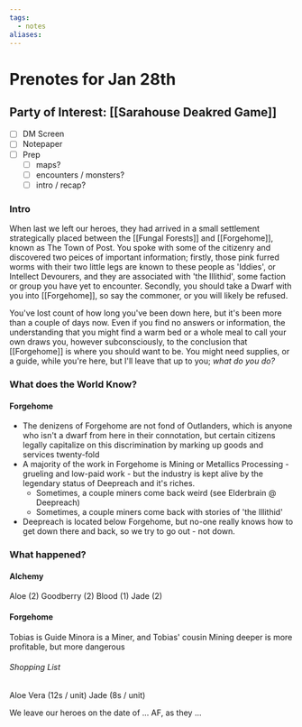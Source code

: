 ```yaml
---
tags:
  - notes
aliases:
---
```


# Prenotes for Jan 28th
## Party of Interest: [[Sarahouse Deakred Game]]
- [ ] DM Screen
- [ ] Notepaper
- [ ] Prep
	- [ ] maps?
	- [ ] encounters / monsters?
	- [ ] intro / recap?

### Intro

When last we left our heroes, they had arrived in a small settlement strategically placed between the [[Fungal Forests]] and [[Forgehome]], known as The Town of Post. You spoke with some of the citizenry and discovered two peices of important information; firstly, those pink furred worms with their two little legs are known to these people as 'Iddies', or Intellect Devourers, and they are associated with 'the Illithid', some faction or group you have yet to encounter. Secondly, you should take a Dwarf with you into [[Forgehome]], so say the commoner, or you will likely be refused.

You've lost count of how long you've been down here, but it's been more than a couple of days now. Even if you find no answers or information, the understanding that you might find a warm bed or a whole meal to call your own draws you, however subconsciously, to the conclusion that [[Forgehome]] is where you should want to be. You might need supplies, or a guide, while you're here, but I'll leave that up to you; *what do you do?*

### What does the World Know?
#### Forgehome
- The denizens of Forgehome are not fond of Outlanders, which is anyone who isn't a dwarf from here in their connotation, but certain citizens legally capitalize on this discrimination by marking up goods and services twenty-fold
- A majority of the work in Forgehome is Mining or Metallics Processing - grueling and low-paid work - but the industry is kept alive by the legendary status of Deepreach and it's riches.
	- Sometimes, a couple miners come back weird (see Elderbrain @ Deepreach)
	- Sometimes, a couple miners come back with stories of 'the Illithid'
- Deepreach is located below Forgehome, but no-one really knows how to get down there and back, so we try to go out - not down.


### What happened?
#### Alchemy 
Aloe (2)
Goodberry (2)
Blood (1)
Jade (2)

#### Forgehome
Tobias is Guide
Minora is a Miner, and Tobias' cousin
Mining deeper is more profitable, but more dangerous

###### Shopping List
Aloe Vera (12s / unit)
Jade (8s / unit)



We leave our heroes on the date of ... AF, as they ...